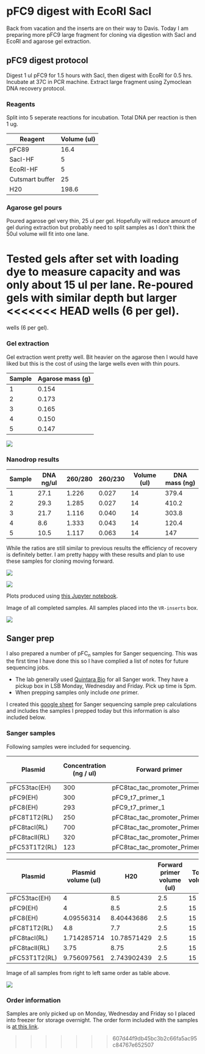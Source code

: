 # pFC9 digest with EcoRI SacI

Back from vacation and the inserts are on their way to Davis. Today I am
preparing more pFC9 large fragment for cloning via digestion with SacI
and EcoRI and agarose gel extraction.

## pFC9 digest protocol

Digest 1 ul pFC9 for 1.5 hours with SacI, then digest with EcoRI for 0.5 hrs.
Incubate at 37C in PCR machine. Extract large fragment using Zymoclean DNA recovery protocol.

### Reagents

Split into 5 seperate reactions for incubation. Total DNA per reaction
is then 1 ug.

| Reagent         | Volume (ul) |
| --------------- | ----------- |
| pFC89           | 16.4        |
| SacI-HF         | 5           |
| EcoRI-HF        | 5           |
| Cutsmart buffer | 25          |
| H20             | 198.6       |

### Agarose gel pours

Poured agarose gel very thin, 25 ul per gel. Hopefully will reduce amount of gel during extraction but probably need to split samples
as I don't think the 50ul volume will fit into one lane.

Tested gels after set with loading dye to measure capacity and was
only about 15 ul per lane. Re-poured gels with similar depth but larger
<<<<<<< HEAD
wells (6 per gel). 
=======
wells (6 per gel).


### Gel extraction

Gel extraction went pretty well. Bit heavier on the agarose then I would have liked but this is
the cost of using the large wells even with thin pours.

| Sample | Agarose mass (g) |
| ------ | ---------------- |
| 1      | 0.154            |
| 2      | 0.173            |
| 3      | 0.165            |
| 4      | 0.150            |
| 5      | 0.147            |

![](images/2021-08-17_11h40m20s_pfc9-sacI-ecoRI-digest-1.5-0.5-hr-labeled.png.png)

### Nanodrop results

| Sample | DNA ng/ul | 260/280 | 260/230 | Volume (ul) | DNA mass (ng) |
| ------ | --------- | ------- | ------- | ----------- | ------------- |
| 1      | 27.1      | 1.226   | 0.027   | 14          | 379.4         |
| 2      | 29.3      | 1.285   | 0.027   | 14          | 410.2         |
| 3      | 21.7      | 1.116   | 0.040   | 14          | 303.8         |
| 4      | 8.6       | 1.333   | 0.043   | 14          | 120.4         |
| 5      | 10.5      | 1.117   | 0.063   | 14          | 147           |

While the ratios are still similar to previous results the efficiency
of recovery is definitely better. I am pretty happy with these results
and plan to use these samples for cloning moving forward.

![](images/nanodrop_agarose_8-17-21-points.png)

![](images/nanodrop_agarose_8-17-21-bars.png)

Plots produced using [this Jupyter notebook](notebooks/Agarose_gel_extractions.ipynb).

Image of all completed samples. All samples placed into the `VR-inserts` box.

![](images/IMG_5241.jpg)

## Sanger prep

I also prepared a number of pFC$_n$ samples for Sanger sequencing.
This was the first time I have done this so I have complied a list of
notes for future sequencing jobs.

- The lab generally used [Quintara Bio](https://www.quintarabio.com/)
  for all Sanger work. They have a pickup box in LSB Monday, Wednesday and Friday. Pick up time is 5pm.
- When prepping samples only include *one* primer.
  
I created this [google sheet](https://docs.google.com/spreadsheets/d/14LjpJSkiA-oPS-KEz1mo4wCLo4d90pHl8FkdC7rvQTM/edit?usp=sharing) for
Sanger sequencing sample prep calculations and includes the samples
I prepped today but this information is also included below.

### Sanger samples

Following samples were included for sequencing.

| Plasmid       | Concentration (ng / ul) | Forward primer                | Forward primer concentration |
| ------------- | ----------------------- | ----------------------------- | ---------------------------- |
| pFC53tac(EH)  | 300                     | pFC8tac_tac_promoter_Primer_1 | 10                           |
| pFC9(EH)      | 300                     | pFC9_t7_primer_1              | 10                           |
| pFC8(EH)      | 293                     | pFC9_t7_primer_1              | 10                           |
| pFC8T1T2(RL)  | 250                     | pFC8tac_tac_promoter_Primer_1 | 10                           |
| pFC8tacI(RL)  | 700                     | pFC8tac_tac_promoter_Primer_1 | 10                           |
| pFC8tacII(RL) | 320                     | pFC8tac_tac_promoter_Primer_1 | 10                           |
| pFC53T1T2(RL) | 123                     | pFC8tac_tac_promoter_Primer_1 | 10                           |


| Plasmid       | Plasmid volume (ul) | H20         | Forward primer volume (ul) | Total volume | Label |
| ------------- | ------------------- | ----------- | -------------------------- | ------------ | ----- |
| pFC53tac(EH)  | 4                   | 8.5         | 2.5                        | 15           | 1     |
| pFC9(EH)      | 4                   | 8.5         | 2.5                        | 15           | 2     |
| pFC8(EH)      | 4.09556314          | 8.40443686  | 2.5                        | 15           | 3     |
| pFC8T1T2(RL)  | 4.8                 | 7.7         | 2.5                        | 15           | 4     |
| pFC8tacI(RL)  | 1.714285714         | 10.78571429 | 2.5                        | 15           | 5     |
| pFC8tacII(RL) | 3.75                | 8.75        | 2.5                        | 15           | 6     |
| pFC53T1T2(RL) | 9.756097561         | 2.743902439 | 2.5                        | 15           | 7     |


Image of all samples from right to left same order as table above.

![](images/IMG_5239.jpg)

### Order information

Samples are only picked up on Monday, Wednesday and Friday so I placed
into freezer for storage overnight. The order form included with the
samples is [at this link](documents/quintara_sanger_8-17-21.pdf). 





>>>>>>> 607d44f9db45bc3b2c66fa5ac95c84767e652507

